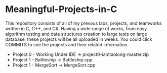 # Meaningful-Projects-in-C

This repository consists of all of my prevous labs, projects, and teamworks written in C, C++, and C#. Having a wide range of works, from easy algorithm testing and data structures creation to large tests on large database, these projects will be all uploaded in weeks. You could click COMMITS to see the projects and their related information.

- Project 0 - Working Under IDE -> project0-iamtaolong-master.zip
- Project 1 - Battleship -> Battleship.cpp
- Project 1 - MergeSort -> MergeSort.cpp
